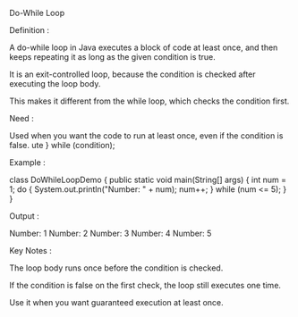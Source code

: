 
Do-While Loop

Definition :

A do-while loop in Java executes a block of code at least once, and then keeps repeating it as long as the given condition is true.

It is an exit-controlled loop, because the condition is checked after executing the loop body.

This makes it different from the while loop, which checks the condition first.

Need :

Used when you want the code to run at least once, even if the condition is false.
ute
} 
while (condition);


Example :

class DoWhileLoopDemo 
{
    public static void main(String[] args) 
    {
        int num = 1;
        do 
        {
            System.out.println("Number: " + num);
            num++;
        } 
        while (num <= 5);
    }
}


Output :

Number: 1
Number: 2
Number: 3
Number: 4
Number: 5


Key Notes :

The loop body runs once before the condition is checked.

If the condition is false on the first check, the loop still executes one time.

Use it when you want guaranteed execution at least once.
